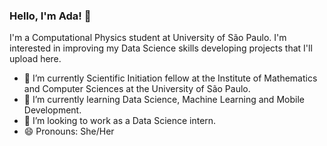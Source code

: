 ### Hello, I'm Ada! 👋

I'm a Computational Physics student at University of São Paulo. I'm interested in improving my Data Science skills developing projects that I'll upload here.

- 🔭 I’m currently Scientific Initiation fellow at the Institute of Mathematics and Computer Sciences at the University of São Paulo.
- 🌱 I’m currently learning Data Science, Machine Learning and Mobile Development.
- 👯 I’m looking to work as a Data Science intern.
- 😄 Pronouns: She/Her
